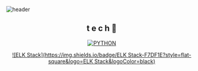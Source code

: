 <!--
**KYUSEONGHAN/KYUSEONGHAN** is a ✨ _special_ ✨ repository because its `README.md` (this file) appears on your GitHub profile.

Here are some ideas to get you started:

- 🔭 I’m currently working on ...
- 🌱 I’m currently learning ...
- 👯 I’m looking to collaborate on ...
- 🤔 I’m looking for help with ...
- 💬 Ask me about ...
- 📫 How to reach me: ...
- 😄 Pronouns: ...
- ⚡ Fun fact: ...
-->

![header](https://capsule-render.vercel.app/api?type=wave&color=auto&height=300&section=header&text=HANKYUSEONG%20&fontSize=70)

<div align=center>
  
## t e c h 👀
[![PYTHON](https://img.shields.io/badge/Python-F7DF1E?style=flat-square&logo=Python&logoColor=black)](https://github.com/KYUSEONGHAN/Development)
  
[![ELK Stack](https://img.shields.io/badge/ELK Stack-F7DF1E?style=flat-square&logo=ELK Stack&logoColor=black)](https://github.com/KYUSEONGHAN)
